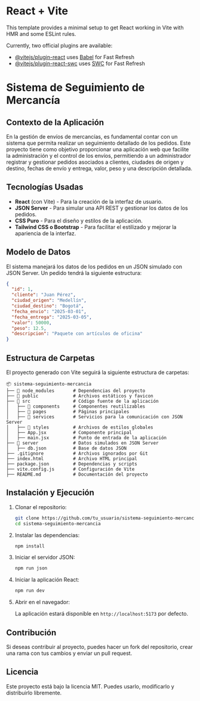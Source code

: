 # React + Vite

This template provides a minimal setup to get React working in Vite with HMR and some ESLint rules.

Currently, two official plugins are available:

- [@vitejs/plugin-react](https://github.com/vitejs/vite-plugin-react/blob/main/packages/plugin-react/README.md) uses [Babel](https://babeljs.io/) for Fast Refresh
- [@vitejs/plugin-react-swc](https://github.com/vitejs/vite-plugin-react-swc) uses [SWC](https://swc.rs/) for Fast Refresh
# Sistema de Seguimiento de Mercancía

## Contexto de la Aplicación

En la gestión de envíos de mercancías, es fundamental contar con un sistema que permita realizar un seguimiento detallado de los pedidos. Este proyecto tiene como objetivo proporcionar una aplicación web que facilite la administración y el control de los envíos, permitiendo a un administrador registrar y gestionar pedidos asociados a clientes, ciudades de origen y destino, fechas de envío y entrega, valor, peso y una descripción detallada.

## Tecnologías Usadas

- **React** (con Vite) - Para la creación de la interfaz de usuario.
- **JSON Server** - Para simular una API REST y gestionar los datos de los pedidos.
- **CSS Puro** - Para el diseño y estilos de la aplicación.
- **Tailwind CSS o Bootstrap** - Para facilitar el estilizado y mejorar la apariencia de la interfaz.

## Modelo de Datos

El sistema manejará los datos de los pedidos en un JSON simulado con JSON Server. Un pedido tendrá la siguiente estructura:

```json
{
  "id": 1,
  "cliente": "Juan Pérez",
  "ciudad_origen": "Medellín",
  "ciudad_destino": "Bogotá",
  "fecha_envio": "2025-03-01",
  "fecha_entrega": "2025-03-05",
  "valor": 50000,
  "peso": 12.5,
  "descripcion": "Paquete con artículos de oficina"
}
```

## Estructura de Carpetas

El proyecto generado con Vite seguirá la siguiente estructura de carpetas:

```
📦 sistema-seguimiento-mercancia
├── 📂 node_modules       # Dependencias del proyecto
├── 📂 public             # Archivos estáticos y favicon
├── 📂 src                # Código fuente de la aplicación
│   ├── 📂 components     # Componentes reutilizables
│   ├── 📂 pages          # Páginas principales
│   ├── 📂 services       # Servicios para la comunicación con JSON Server
│   ├── 📂 styles         # Archivos de estilos globales
│   ├── App.jsx          # Componente principal
│   ├── main.jsx         # Punto de entrada de la aplicación
├── 📂 server             # Datos simulados en JSON Server
│   ├── db.json          # Base de datos JSON
├── .gitignore           # Archivos ignorados por Git
├── index.html           # Archivo HTML principal
├── package.json         # Dependencias y scripts
├── vite.config.js       # Configuración de Vite
├── README.md            # Documentación del proyecto
```

## Instalación y Ejecución

1. Clonar el repositorio:

   ```sh
   git clone https://github.com/tu_usuario/sistema-seguimiento-mercancia.git
   cd sistema-seguimiento-mercancia
   ```

2. Instalar las dependencias:

   ```sh
   npm install
   ```

3. Iniciar el servidor JSON:

   ```sh
   npm run json
   ```

4. Iniciar la aplicación React:

   ```sh
   npm run dev
   ```

5. Abrir en el navegador:

   La aplicación estará disponible en `http://localhost:5173` por defecto.

## Contribución

Si deseas contribuir al proyecto, puedes hacer un fork del repositorio, crear una rama con tus cambios y enviar un pull request.

## Licencia

Este proyecto está bajo la licencia MIT. Puedes usarlo, modificarlo y distribuirlo libremente.

